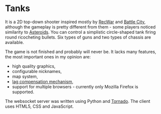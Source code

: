 # Tanks
It is a 2D top-down shooter inspired mostly by [RecWar](http://recwar.50webs.com/) and [Battle City](https://en.wikipedia.org/wiki/Battle_City_%28video_game%29), although the gameplay is pretty different from them - some players noticed similarity to [Asteroids](https://en.wikipedia.org/wiki/Asteroids_%28video_game%29). You can control a simplistic circle-shaped tank firing round ricocheting bullets. Six types of guns and two types of chassis are available.

The game is not finished and probably will never be. It lacks many features, the most important ones in my opinion are:

* high quality graphics,
* configurable nicknames,
* map system,
* [lag compensation mechanism](http://gafferongames.com/networking-for-game-programmers/what-every-programmer-needs-to-know-about-game-networking/),
* support for multiple browsers - currently only Mozilla Firefox is supported.

The websocket server was written using Python and [Tornado](http://www.tornadoweb.org/en/stable/). The client uses HTML5, CSS and JavaScript.
